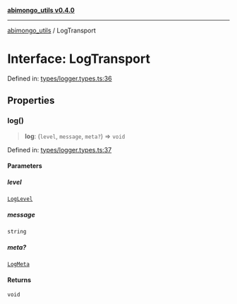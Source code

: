 [**abimongo_utils v0.4.0**](../README.md)

***

[abimongo_utils](../README.md) / LogTransport

# Interface: LogTransport

Defined in: [types/logger.types.ts:36](https://github.com/NodEm9/abimongo_utils/blob/a65cd6462ac155e030ff8f62ef498bb805490cbf/src/types/logger.types.ts#L36)

## Properties

### log()

> **log**: (`level`, `message`, `meta?`) => `void`

Defined in: [types/logger.types.ts:37](https://github.com/NodEm9/abimongo_utils/blob/a65cd6462ac155e030ff8f62ef498bb805490cbf/src/types/logger.types.ts#L37)

#### Parameters

##### level

[`LogLevel`](../type-aliases/LogLevel.md)

##### message

`string`

##### meta?

[`LogMeta`](LogMeta.md)

#### Returns

`void`
